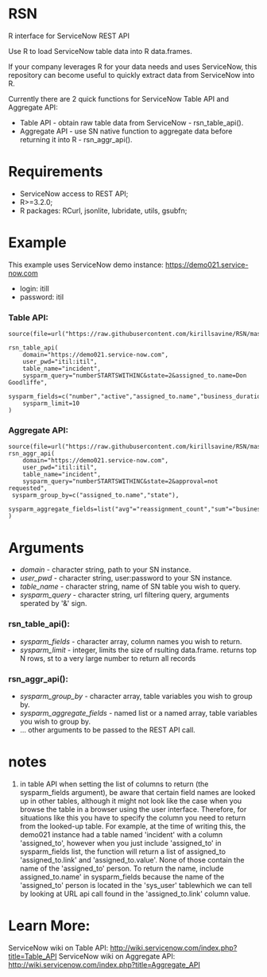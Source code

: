 # RSN
R interface for ServiceNow REST API

Use R to load ServiceNow table data into R data.frames.

If your company leverages R for your data needs and uses ServiceNow, this repository can become useful to quickly extract data from ServiceNow into R.

Currently there are 2 quick functions for ServiceNow Table API and Aggregate API:
 - Table API - obtain raw table data from ServiceNow - rsn_table_api().
 - Aggregate API - use SN native function to aggregate data before returning it into R - rsn_aggr_api().


# Requirements
 - ServiceNow access to REST API;
 - R>=3.2.0;
 - R packages: RCurl, jsonlite, lubridate, utils, gsubfn;

# Example

This example uses ServiceNow demo instance:
https://demo021.service-now.com
 - login: itill
 - password: itil

### Table API:
```
source(file=url("https://raw.githubusercontent.com/kirillsavine/RSN/master/rsn.r"))

rsn_table_api(
	domain="https://demo021.service-now.com",  
	user_pwd="itil:itil",   
	table_name="incident",		
	sysparm_query="numberSTARTSWITHINC&state=2&assigned_to.name=Don Goodliffe",	 
	sysparm_fields=c("number","active","assigned_to.name","business_duration","state"),  
	sysparm_limit=10   
)
```
		
### Aggregate API:
```
source(file=url("https://raw.githubusercontent.com/kirillsavine/RSN/master/rsn.r"))
rsn_aggr_api(
	domain="https://demo021.service-now.com",	
	user_pwd="itil:itil",				
	table_name="incident",				
	sysparm_query="numberSTARTSWITHINC&state=2&approval=not requested",	
 sysparm_group_by=c("assigned_to.name","state"), 
	sysparm_aggregate_fields=list("avg"="reassignment_count","sum"="business_duration")			
)		
```		
		
# Arguments

 - *domain* - character string, path to your SN instance.
 - *user_pwd* - character string, user:password to your SN instance.
 - *table_name* - character string, name of SN table you wish to query.
 - *sysparm_query* - character string, url filtering query, arguments sperated by '&' sign.

### rsn_table_api():
 - *sysparm_fields* - character array, column names you wish to return.
 - *sysparm_limit* - integer, limits the size of rsulting data.frame. returns top N rows, st to a very large number to return all records

### rsn_aggr_api():
 - *sysparm_group_by* - character array, table variables you wish to group by.
 - *sysparm_aggregate_fields* - named list or a named array, table variables you wish to group by.
 - ... other arguments to be passed to the REST API call.

# notes
1.	in table API when setting the list of columns to return (the sysparm_fields argument), be aware that certain field names are looked up in other tables, although it might not look like the case when you browse the  table in a browser using the user interface. Therefore, for situations like this you have to specify the column you need to return from the looked-up table. For example, at the time of writing this, the demo021 instance had a table named 'incident' with a column 'assigned_to', however when you just include 'assigned_to' in sysparm_fields list, the function will return a list of assigned_to 'assigned_to.link' and 'assigned_to.value'. None of those contain the name of the 'assigned_to' person. To return the name, include assigned_to.name' in sysparm_fields because the name of the 'assigned_to' person is located in the 'sys_user' tablewhich we can tell by looking at URL api call found in the 'assigned_to.link' column value.


# Learn More:
ServiceNow wiki on Table API: http://wiki.servicenow.com/index.php?title=Table_API 
ServiceNow wiki on Aggregate API: http://wiki.servicenow.com/index.php?title=Aggregate_API

